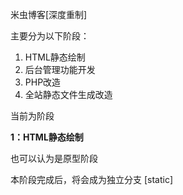 米虫博客[深度重制]

主要分为以下阶段：

1. HTML静态绘制
2. 后台管理功能开发
3. PHP改造
4. 全站静态文件生成改造

当前为阶段

**1：HTML静态绘制**

也可以认为是原型阶段

本阶段完成后，将会成为独立分支 [static]